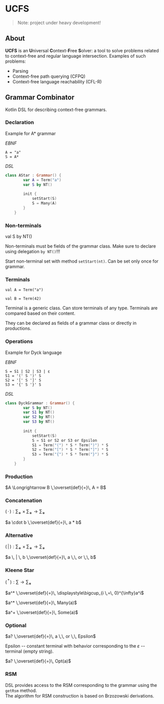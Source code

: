 
# UCFS

> Note: project under heavy development!

## About
**UCFS** is an **U**niversal **C**ontext-**F**ree **S**olver: a tool to solve problems related to context-free and regular language intersection. Examples of such problems:
- Parsing
- Context-free path querying (CFPQ)
- Context-free language reachability (CFL-R)

<!-- Online -- offline modes.    
    
All-pairs, multiple-source. All-paths, reachability.     
    
Incrementality. Both the graph and RSM    
    
Error recovery.    
    
 GLL-based    
 RSM    
-->    

## Grammar Combinator

Kotlin DSL for describing context-free grammars.



### Declaration

Example for A* grammar

*EBNF*
``` 
A = "a"    
S = A*     
``` 
*DSL*  
```kotlin 
class AStar : Grammar() {    
        var A = Term("a")    
        var S by NT()    
    
        init {    
            setStart(S)    
            S = Many(A)    
        }    
    }    
``` 
### Non-terminals

val S by NT()

Non-terminals must be fields of the grammar class. Make sure to declare using delegation `by NT()`!!!

Start non-terminal set with method `setStart(nt)`. Can be set only once for grammar.

### Terminals

`val A = Term("a")`

`val B = Term(42)`

Terminal is a generic class. Can store terminals of any type. Terminals are compared based on their content.

They can be declared as fields of a grammar class or directly in productions.

### Operations
Example for Dyck language

*EBNF*
``` 
S = S1 | S2 | S3 | ε    
S1 = '(' S ')' S     
S2 = '[' S ']' S     
S3 = '{' S '}' S     
``` 
*DSL*
```kotlin 
class DyckGrammar : Grammar() {    
        var S by NT()    
        var S1 by NT()    
        var S2 by NT()    
        var S3 by NT()    
    
        init {    
            setStart(S)    
            S = S1 or S2 or S3 or Epsilon    
            S1 = Term("(") * S * Term(")") * S    
            S2 = Term("[") * S * Term("]") * S    
            S3 = Term("{") * S * Term("}") * S    
        }    
    }    
``` 
### Production
$A \Longrightarrow B \,\overset{def}{=}\, A = B$

### Concatenation
$(\, \cdot \,) : \sum_∗ \times \sum_∗ → \sum_∗$

$a \cdot b \,\overset{def}{=}\, a * b$

### Alternative
$(\, | \,) : \sum_∗ \times \sum_∗ → \sum_∗$

$a \, | \, b \,\overset{def}{=}\, a \,\, or \,\, b$

### Kleene Star
$(\, ^* \,) : \sum→ \sum_∗$

$a^* \,\overset{def}{=}\, \displaystyle\bigcup_{i \,=\, 0}^{\infty}a^i$

$a^* \,\overset{def}{=}\, Many(a)$

$a^+ \,\overset{def}{=}\, Some(a)$

### Optional
$a? \,\overset{def}{=}\, a \,\, or \,\, Epsilon$

Epsilon -- constant terminal with behavior corresponding to the $\varepsilon$ -- terminal (empty string).

$a? \,\overset{def}{=}\, Opt(a)$

### RSM
DSL provides access to the RSM corresponding to the grammar using the `getRsm` method.    
The algorithm for RSM construction is based on Brzozowski derivations.
